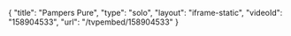 {
    "title": "Pampers Pure",
    "type": "solo",
    "layout": "iframe-static",
    "videoId": "158904533",
    "url": "\/tvpembed\/158904533"
}